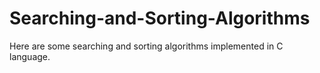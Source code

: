 # Searching-and-Sorting-Algorithms
Here are some searching and sorting algorithms implemented in C language.
